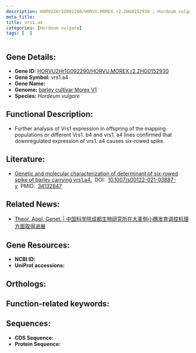 ```yaml
---
description: HORVU2Hr1G092290/HORVU.MOREX.r2.2HG0152930 ; Hordeum vulgare
meta_title:
title: vrs1.a4
categories: [Hordeum vulgare]
tags: [  ]
---
```


## Gene Details:
- **Gene ID:**	[HORVU2Hr1G092290/HORVU.MOREX.r2.2HG0152930]()
- **Gene Symbol:** vrs1.a4
- **Gene Name:** 
- **Genome:** [barley cultivar Morex V1]()
- **Species:** *Hordeum vulgare*

## Functional Description:
   - Further analysis of Vrs1 expression in offspring of the mapping populations or different Vrs1. b4 and vrs1. a4 lines confirmed that downregulated expression of vrs1. a4 causes six-rowed spike.

## Literature:
   - [Genetic and molecular characterization of determinant of six-rowed spike of barley carrying vrs1.a4.]( https://link.springer.com/article/10.1007/s00122-021-03887-y)&nbsp;&nbsp;DOI:&nbsp;&nbsp;[10.1007/s00122-021-03887-y](https://link.springer.com/article/10.1007/s00122-021-03887-y)&nbsp;&nbsp;PMID:&nbsp;&nbsp;[34132847](https://pubmed.ncbi.nlm.nih.gov/34132847/)

## Related News:
   - [Theor. Appl. Genet. | 中国科学院成都生物研究所在大麦侧小穗发育调控机理方面取得进展](https://mp.weixin.qq.com/s?__biz=Mzg3MDEwNDEyMg==&mid=2247512828&idx=7&sn=87416ad448a02bdb2843d83c2ccdfd27&chksm=ce901fa9f9e796bf3805f8739bc16048822e2c3bd5d0ef1098498bf7aad77e9bb2ee9f3a374c&scene=27#wechat_redirect)

## Gene Resources:
- **NCBI ID:** [](https://www.ncbi.nlm.nih.gov/gene/?term=)
- **UniProt accessions:** [](https://www.uniprot.org/uniprotkb//entry)

## Orthologs:


## Function-related keywords:


## Sequences:
- **CDS Sequence:**
- **Protein Sequence:**
